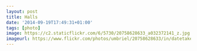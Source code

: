 ```yaml
---
layout: post
title: Halls
date: '2014-09-19T17:49:31+01:00'
tags: [photo]
image: https://c2.staticflickr.com/6/5730/20758628633_a032372141_z.jpg
imageurl: https://www.flickr.com/photos/umbriel/20758628633/in/datetaken-public/
---
```

